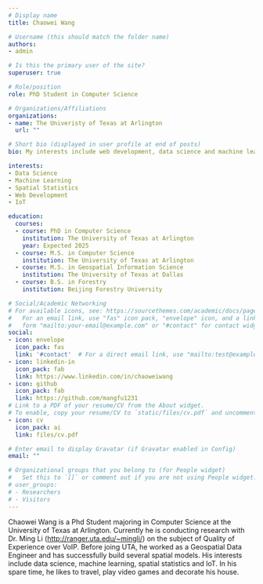```yaml
---
# Display name
title: Chaowei Wang

# Username (this should match the folder name)
authors:
- admin

# Is this the primary user of the site?
superuser: true

# Role/position
role: PhD Student in Computer Science

# Organizations/Affiliations
organizations:
- name: The Univeristy of Texas at Arlington
  url: ""

# Short bio (displayed in user profile at end of posts)
bio: My interests include web development, data science and machine learning.

interests:
- Data Science
- Machine Learning
- Spatial Statistics
- Web Development
- IoT

education:
  courses:
  - course: PhD in Computer Science
    institution: The University of Texas at Arlington
    year: Expected 2025
  - course: M.S. in Computer Science
    institution: The University of Texas at Arlington
  - course: M.S. in Geospatial Information Science
    institution: The University of Texas at Dallas
  - course: B.S. in Forestry
    institution: Beijing Forestry University

# Social/Academic Networking
# For available icons, see: https://sourcethemes.com/academic/docs/page-builder/#icons
#   For an email link, use "fas" icon pack, "envelope" icon, and a link in the
#   form "mailto:your-email@example.com" or "#contact" for contact widget.
social:
- icon: envelope
  icon_pack: fas
  link: '#contact'  # For a direct email link, use "mailto:test@example.org".
- icon: linkedin-in
  icon_pack: fab
  link: https://www.linkedin.com/in/chaoweiwang
- icon: github
  icon_pack: fab
  link: https://github.com/mangfu1231
# Link to a PDF of your resume/CV from the About widget.
# To enable, copy your resume/CV to `static/files/cv.pdf` and uncomment the lines below.
- icon: cv
  icon_pack: ai
  link: files/cv.pdf

# Enter email to display Gravatar (if Gravatar enabled in Config)
email: ""

# Organizational groups that you belong to (for People widget)
#   Set this to `[]` or comment out if you are not using People widget.
# user_groups:
# - Researchers
# - Visitors
---
```


Chaowei Wang is a Phd Student majoring in Computer Science at the University of Texas at Arlington. Currently he is conducting research with Dr. Ming Li (http://ranger.uta.edu/~mingli/) on the subject of Quality of Experience over VoIP. Before joing UTA, he worked as a Geospatial Data Engineer and has successfully build several spatial models. His interests include data science, machine learning, spatial statistics and IoT. In his spare time, he likes to travel, play video games and decorate his house. 
